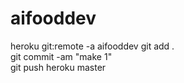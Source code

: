 # aifooddev
heroku git:remote -a aifooddev 
git add .       
git commit -am "make 1"    
git push heroku master

